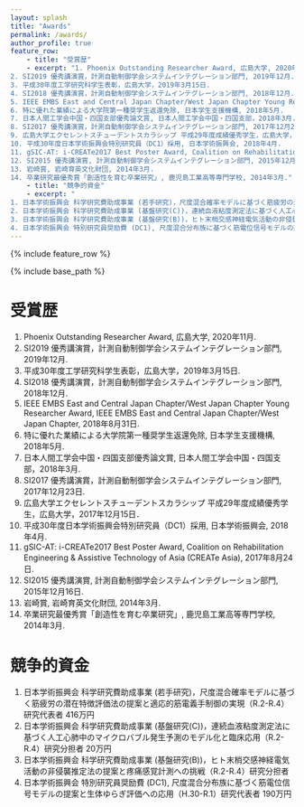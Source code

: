 ```yaml
---
layout: splash
title: "Awards"
permalink: /awards/
author_profile: true
feature_row:
    - title: "受賞歴"
    - excerpt: "1. Phoenix Outstanding Researcher Award, 広島大学, 2020年11月.
2. SI2019 優秀講演賞，計測自動制御学会システムインテグレーション部門, 2019年12月.
3. 平成30年度工学研究科学生表彰，広島大学，2019年3月15日.
4. SI2018 優秀講演賞，計測自動制御学会システムインテグレーション部門, 2018年12月.
5. IEEE EMBS East and Central Japan Chapter/West Japan Chapter Young Researcher Award, IEEE EMBS East and Central Japan Chapter/West Japan Chapter, 2018年8月31日.
6. 特に優れた業績による大学院第一種奨学生返還免除, 日本学生支援機構, 2018年5月.
7. 日本人間工学会中国・四国支部優秀論文賞, 日本人間工学会中国・四国支部，2018年3月.
8. SI2017 優秀講演賞，計測自動制御学会システムインテグレーション部門, 2017年12月23日.
9. 広島大学エクセレントスチューデントスカラシップ 平成29年度成績優秀学生，広島大学，2017年12月15日．
10. 平成30年度日本学術振興会特別研究員（DC1）採用, 日本学術振興会, 2018年4月.
11. gSIC-AT: i-CREATe2017 Best Poster Award, Coalition on Rehabilitation Engineering & Assistive Technology of Asia (CREATe Asia), 2017年8月24日.
12. SI2015 優秀講演賞, 計測自動制御学会システムインテグレーション部門, 2015年12月16日.
13. 岩崎賞, 岩崎育英文化財団, 2014年3月.
14. 卒業研究最優秀賞「創造性を育む卒業研究」, 鹿児島工業高等専門学校, 2014年3月."
    - title: "競争的資金"
    - excerpt: "
1. 日本学術振興会 科学研究費助成事業 (若手研究)，尺度混合確率モデルに基づく筋疲労の潜在特徴評価法の提案と適応的筋電義手制御の実現（R.2-R.4）研究代表者 416万円
2. 日本学術振興会 科学研究費助成事業 (基盤研究(C))，連続血液粘度測定法に基づく人工心肺中のマイクロバブル発生予測のモデル化と臨床応用（R.2-R.4）研究分担者 20万円
3. 日本学術振興会 科学研究費助成事業 (基盤研究(B))，ヒト末梢交感神経電気活動の非侵襲推定法の提案と疼痛感覚計測への挑戦（R.2-R.4）研究分担者
4. 日本学術振興会 特別研究員奨励費 (DC1), 尺度混合分布族に基づく筋電位信号モデルの提案と生体ゆらぎ評価への応用（H.30-R.1）研究代表者 190万円"
---
```


{% include feature_row %}

{% include base_path %}


# 受賞歴
1. Phoenix Outstanding Researcher Award, 広島大学, 2020年11月.
2. SI2019 優秀講演賞，計測自動制御学会システムインテグレーション部門, 2019年12月.
3. 平成30年度工学研究科学生表彰，広島大学，2019年3月15日.
4. SI2018 優秀講演賞，計測自動制御学会システムインテグレーション部門, 2018年12月.
5. IEEE EMBS East and Central Japan Chapter/West Japan Chapter Young Researcher Award, IEEE EMBS East and Central Japan Chapter/West Japan Chapter, 2018年8月31日.
6. 特に優れた業績による大学院第一種奨学生返還免除, 日本学生支援機構, 2018年5月.
7. 日本人間工学会中国・四国支部優秀論文賞, 日本人間工学会中国・四国支部，2018年3月.
8. SI2017 優秀講演賞，計測自動制御学会システムインテグレーション部門, 2017年12月23日.
9. 広島大学エクセレントスチューデントスカラシップ 平成29年度成績優秀学生，広島大学，2017年12月15日．
10. 平成30年度日本学術振興会特別研究員（DC1）採用, 日本学術振興会, 2018年4月.
11. gSIC-AT: i-CREATe2017 Best Poster Award, Coalition on Rehabilitation Engineering & Assistive Technology of Asia (CREATe Asia), 2017年8月24日.
12. SI2015 優秀講演賞, 計測自動制御学会システムインテグレーション部門, 2015年12月16日.
13. 岩崎賞, 岩崎育英文化財団, 2014年3月.
14. 卒業研究最優秀賞「創造性を育む卒業研究」, 鹿児島工業高等専門学校, 2014年3月.


# 競争的資金
1. 日本学術振興会 科学研究費助成事業 (若手研究)，尺度混合確率モデルに基づく筋疲労の潜在特徴評価法の提案と適応的筋電義手制御の実現（R.2-R.4）研究代表者 416万円
2. 日本学術振興会 科学研究費助成事業 (基盤研究(C))，連続血液粘度測定法に基づく人工心肺中のマイクロバブル発生予測のモデル化と臨床応用（R.2-R.4）研究分担者 20万円
3. 日本学術振興会 科学研究費助成事業 (基盤研究(B))，ヒト末梢交感神経電気活動の非侵襲推定法の提案と疼痛感覚計測への挑戦（R.2-R.4）研究分担者
4. 日本学術振興会 特別研究員奨励費 (DC1), 尺度混合分布族に基づく筋電位信号モデルの提案と生体ゆらぎ評価への応用（H.30-R.1）研究代表者 190万円


